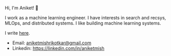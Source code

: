 Hi, I'm Aniket! 👋

I work as a machine learning engineer. I have interests in search and recsys, MLOps, and distributed systems. I like building machine learning systems.

I write [here](https://aniketmi.com/).

- Email: aniketmishrikotkar@gmail.com
- Linkedin: https://linkedin.com/in/aniketmish
